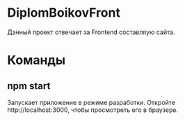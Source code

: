 # DiplomBoikovFront
Данный проект отвечает за Frontend составляую сайта.

# Команды
## npm start 
Запускает приложение в режиме разработки.
Откройте http://localhost:3000, чтобы просмотреть его в браузере.
